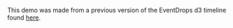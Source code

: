 This demo was made from a previous version of the EventDrops d3 timeline found [here](https://github.com/marmelab/EventDrops).
